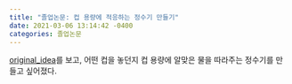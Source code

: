 ```yaml
---
title: "졸업논문: 컵 용량에 적응하는 정수기 만들기"
date: 2021-03-06 13:14:42 -0400
categories: 졸업논문
---
```

[original_idea]를 보고, 어떤 컵을 놓던지 컵 용량에 알맞은 물을 따라주는 정수기를 만들고 싶어졌다.



[original_idea]: https://www.reddit.com/r/raspberry_pi/comments/llgzqs/i_built_an_automatic_water_dispenser_to_fill_my/?utm_source=share&utm_medium=web2x&context=3